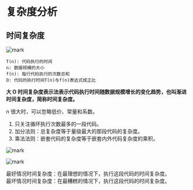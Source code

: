 # 复杂度分析
## 时间复杂度

![mark](http://pic-cloud.ice-leaf.top/pic-cloud/20190403/XPMkoCi5jBTE.png?imageslim)

```
T(n): 代码执行的时间
n: 数据规模的大小
f(n): 每行代码执行的次数总和
O: 代码的执行时间T(n)与f(n)表达式成正比
```

**大 O 时间复杂度表示法表示代码执行时间随数据规模增长的变化趋势，也叫渐进时间复杂度，简称时间复杂度。**

n 很大时，可以忽略低价、常量和系数。

1. 只关注循环执行次数最多的一段代码。
2. 加分法则：总复杂度等于量级最大的那段代码的复杂度。
3. 乘法法则：嵌套代码的复杂度等于嵌套内外代码复杂度的乘积。

![mark](http://pic-cloud.ice-leaf.top/pic-cloud/20190403/N83wOPvteA8v.png?imageslim)



![mark](http://pic-cloud.ice-leaf.top/pic-cloud/20190403/f6AeXmuB2fbs.png?imageslim)


最好情况时间复杂度：在最理想的情况下，执行这段代码的时间复杂度。  
最坏情况时间复杂度：在最糟糕的情况下，执行这段代码的时间复杂度。
